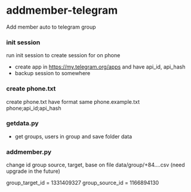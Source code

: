 # addmember-telegram
Add member auto to telegram group

### init session
run init session to create session for on phone

+ create app in https://my.telegram.org/apps and have api_id, api_hash
+ backup session to somewhere

### create phone.txt

create phone.txt have format same phone.example.txt
phone;api_id;api_hash

### getdata.py

+ get groups, users in group and save folder data

### addmember.py
change id group source, target, base on file data/group/+84....csv (need upgrade in the future)

group_target_id = 1331409327
group_source_id = 1166894130

